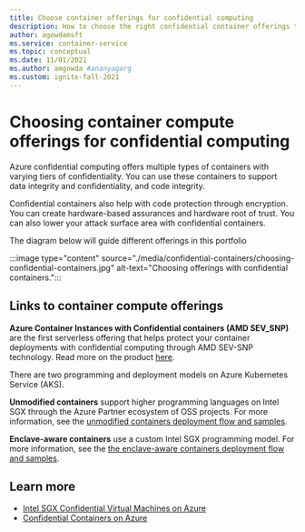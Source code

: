 ```yaml
---
title: Choose container offerings for confidential computing
description: How to choose the right confidential container offerings to meet your security, isolation and developer needs.
author: agowdamsft
ms.service: container-service
ms.topic: conceptual
ms.date: 11/01/2021
ms.author: amgowda #ananyagarg
ms.custom: ignite-fall-2021
---
```


# Choosing container compute offerings for confidential computing

Azure confidential computing offers multiple types of containers with varying tiers of confidentiality. You can use these containers to support data integrity and confidentiality, and code integrity.

Confidential containers also help with code protection through encryption. You can create hardware-based assurances and hardware root of trust. You can also lower your attack surface area with confidential containers.

The diagram below will guide different offerings in this portfolio

:::image type="content" source="./media/confidential-containers/choosing-confidential-containers.jpg" alt-text="Choosing offerings with confidential containers.":::


## Links to container compute offerings

**Azure Container Instances with Confidential containers (AMD SEV_SNP)** are the first serverless offering that helps protect your container deployments with confidential computing through AMD SEV-SNP technology. Read more on the product [here](https://aka.ms/ccacipreview).


There are two programming and deployment models on Azure Kubernetes Service (AKS). 
<!-- You can deploy containers with confidential application enclaves. This method of container deployments has the strongest security and compute isolation, with a lower Trusted Computing Base (TCB). Confidential containers based on Intel Software Guard Extensions (SGX) that run in the hardware-based Trusted Execution Environment (TEE) are available. These containers support lifting and shifting your existing container apps. Another option is to allow building custom apps with enclave awareness. -->

**Unmodified containers** support higher programming languages on Intel SGX through the Azure Partner ecosystem of OSS projects. For more information, see the [unmodified containers deployment flow and samples](./confidential-containers.md).

**Enclave-aware containers** use a custom Intel SGX programming model. For more information, see the [the enclave-aware containers deployment flow and samples](./enclave-aware-containers.md). 

<!-- ![Diagram of enclave confidential containers with Intel SGX, showing isolation and security boundaries.](./media/confidential-containers/confidential-container-intel-sgx.png) -->

## Learn more

- [Intel SGX Confidential Virtual Machines on Azure](./virtual-machine-solutions-sgx.md)
- [Confidential Containers on Azure](./confidential-containers.md)
